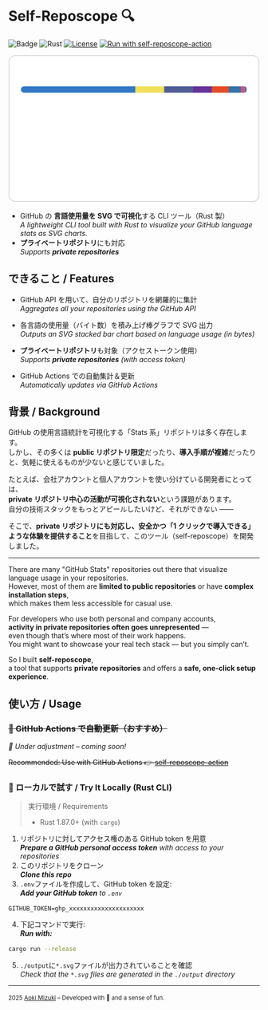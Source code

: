 # Self-Reposcope 🔍

![Badge](https://hitscounter.dev/api/hit?url=https%3A%2F%2Fgithub.com%2F4okimi7uki%2Fself-reposcope&label=Visitors&icon=suit-heart-fill&color=%23d63384)
![Rust](https://img.shields.io/badge/Language-Rust-orange?logo=rust)
[![License](https://img.shields.io/github/license/4okimi7uki/self-reposcope)](https://github.com/4okimi7uki/self-reposcope/blob/main/LICENSE)
[![Run with self-reposcope-action](https://img.shields.io/badge/use--with-self--reposcope--action-007ec6?logo=githubactions)](https://github.com/4okimi7uki/self-reposcope-action)

<p align="center">
<img src="https://github.com/4okimi7uki/self-reposcope/blob/main/output/full_languages.svg" alt="stats"/>
</p>

-   GitHub の **言語使用量を SVG で可視化**する CLI ツール（Rust 製）  
    _A lightweight CLI tool built with Rust to visualize your GitHub language stats as SVG charts._
-   **プライベートリポジトリ**にも対応  
    _Supports **private repositories**_

## できること / Features

-   GitHub API を用いて、自分のリポジトリを網羅的に集計  
    _Aggregates all your repositories using the GitHub API_

-   各言語の使用量（バイト数）を積み上げ棒グラフで SVG 出力  
    _Outputs an SVG stacked bar chart based on language usage (in bytes)_

-   **プライベートリポジトリ**も対象（アクセストークン使用）  
    _Supports **private repositories** (with access token)_

-   GitHub Actions での自動集計＆更新  
    _Automatically updates via GitHub Actions_

## 背景 / Background

GitHub の使用言語統計を可視化する「Stats 系」リポジトリは多く存在します。  
しかし、その多くは **public リポジトリ限定**だったり、**導入手順が複雑**だったりと、気軽に使えるものが少ないと感じていました。

たとえば、会社アカウントと個人アカウントを使い分けている開発者にとっては、  
**private リポジトリ中心の活動が可視化されない**という課題があります。  
自分の技術スタックをもっとアピールしたいけど、それができない ——

そこで、**private リポジトリにも対応し、安全かつ「1 クリックで導入できる」ような体験を提供すること**を目指して、このツール（self-reposcope）を開発しました。

---

There are many "GitHub Stats" repositories out there that visualize language usage in your repositories.  
However, most of them are **limited to public repositories** or have **complex installation steps**,  
which makes them less accessible for casual use.

For developers who use both personal and company accounts,  
**activity in private repositories often goes unrepresented** —  
even though that’s where most of their work happens.  
You might want to showcase your real tech stack — but you simply can’t.

So I built **self-reposcope**,  
a tool that supports **private repositories** and offers a **safe, one-click setup experience**.

## 使い方 / Usage

### ~~🚀 GitHub Actions で自動更新（おすすめ）~~
_🚧 Under adjustment – coming soon!_

~~Recommended: Use with GitHub Actions 👉 [self-reposcope-action](https://github.com/4okimi7uki/self-reposcope-action)~~

### 🧪 ローカルで試す / Try It Locally (Rust CLI)

> 実行環境 / Requirements
>
> -   Rust 1.87.0+ (with `cargo`)

1. リポジトリに対してアクセス権のある GitHub token を用意  
   _**Prepare a GitHub personal access token** with access to your repositories_
2. このリポジトリをクローン  
   _**Clone this repo**_
3. `.env`ファイルを作成して、GitHub token を設定:  
   _**Add your GitHub token** to `.env`_

```env
GITHUB_TOKEN=ghp_xxxxxxxxxxxxxxxxxxxxx
```

4. 下記コマンドで実行:  
   _**Run with:**_

```bash
cargo run --release
```

5. `./output`に`*.svg`ファイルが出力されていることを確認  
   _Check that the `*.svg` files are generated in the `./output` directory_

---

<small>2025 [Aoki Mizuki](https://github.com/4okimi7uki) – Developed with 🍭 and a sense of fun.</small>
